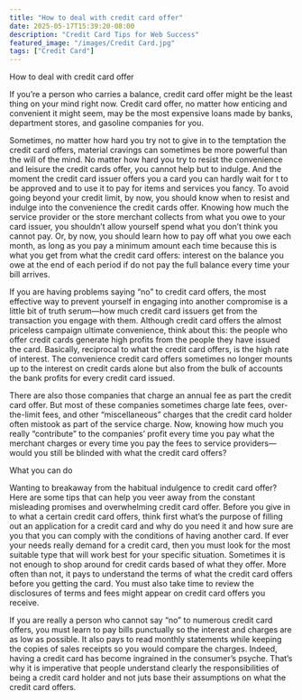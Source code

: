 ```yaml
---
title: "How to deal with credit card offer"
date: 2025-05-17T15:39:20-08:00
description: "Credit Card Tips for Web Success"
featured_image: "/images/Credit Card.jpg"
tags: ["Credit Card"]
---
```


How to deal with credit card offer

If you’re a person who carries a balance, credit card offer might be the least thing on your mind right now. Credit card offer, no matter how enticing and convenient it might seem, may be the most expensive loans made by banks, department stores, and gasoline companies for you.

Sometimes, no matter how hard you try not to give in to the temptation the credit card offers, material cravings can sometimes be more powerful than the will of the mind. No matter how hard you try to resist the convenience and leisure the credit cards offer, you cannot help but to indulge. And the moment the credit card issuer offers you a card you can hardly wait for t to be approved and to use it to pay for items and services you fancy. 
To avoid going beyond your credit limit, by now, you should know when to resist and indulge into the convenience the credit cards offer. Knowing how much the service provider or the store merchant collects from what you owe to your card issuer, you shouldn’t allow yourself spend what you don’t think you cannot pay. Or, by now, you should learn how to pay off what you owe each month, as long as you pay a minimum amount each time because this is what you get from what the credit card offers: interest on the balance you owe at the end of each period if do not pay the full balance every time your bill arrives. 

If you are having problems saying “no” to credit card offers, the most effective way to prevent yourself in engaging into another compromise is a little bit of truth serum—how much credit card issuers get from the transaction you engage with them. Although credit card offers the almost priceless campaign ultimate convenience, think about this: the people who offer credit cards generate high profits from the people they have issued the card. Basically, reciprocal to what the credit card offers, is the high rate of interest. The convenience credit card offers sometimes no longer mounts up to the interest on credit cards alone but also from the bulk of accounts the bank profits for every credit card issued. 

There are also those companies that charge an annual fee as part the credit card offer. But most of these companies sometimes charge late fees, over-the-limit fees, and other “miscellaneous” charges that the credit card holder often mistook as part of the service charge. Now, knowing how much you really “contribute” to the companies’ profit every time you pay what the merchant charges or every time you pay the fees to service providers—would you still be blinded with what the credit card offers? 

What you can do

Wanting to breakaway from the habitual indulgence to credit card offer? Here are some tips that can help you veer away from the constant misleading promises and overwhelming credit card offer. Before you give in to what a certain credit card offers, think first what’s the purpose of filling out an application for a credit card and why do you need it and how sure are you that you can comply with the conditions of having another card. If ever your needs really demand for a credit card, then you must look for the most suitable type that will work best for your specific situation. Sometimes it is not enough to shop around for credit cards based of what they offer. More often than not, it pays to understand the terms of what the credit card offers before you getting the card. You must also take time to review the disclosures of terms and fees might appear on credit card offers you receive. 

If you are really a person who cannot say “no” to numerous credit card offers, you must learn to pay bills punctually so the interest and charges are as low as possible. It also pays to read monthly statements while keeping the copies of sales receipts so you would compare the charges. 
Indeed, having a credit card has become ingrained in the consumer’s psyche. That’s why it is imperative that people understand clearly the responsibilities of being a credit card holder and not juts base their assumptions on what the credit card offers. 




